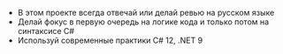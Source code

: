 - В этом проекте всегда отвечай или делай ревью на русском языке
- Делай фокус в первую очередь на логике кода и только потом на синтаксисе C#
- Используй современные практики C# 12, .NET 9
